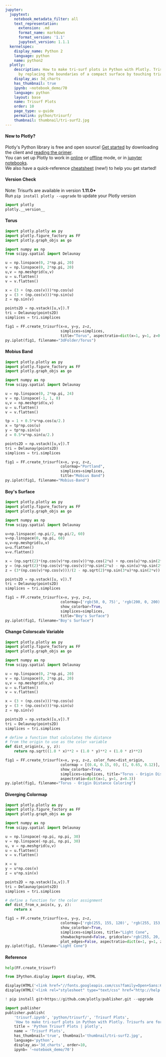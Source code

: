 ```yaml
---
jupyter:
  jupytext:
    notebook_metadata_filter: all
    text_representation:
      extension: .md
      format_name: markdown
      format_version: '1.1'
      jupytext_version: 1.1.1
  kernelspec:
    display_name: Python 2
    language: python
    name: python2
  plotly:
    description: How to make tri-surf plots in Python with Plotly. Trisurfs are formed
      by replacing the boundaries of a compact surface by touching triangles.
    display_as: 3d_charts
    has_thumbnail: true
    ipynb: ~notebook_demo/70
    language: python
    layout: base
    name: Trisurf Plots
    order: 10
    page_type: u-guide
    permalink: python/trisurf/
    thumbnail: thumbnail/tri-surf2.jpg
---
```


#### New to Plotly?
Plotly's Python library is free and open source! [Get started](https://plot.ly/python/getting-started/) by downloading the client and [reading the primer](https://plot.ly/python/getting-started/).
<br>You can set up Plotly to work in [online](https://plot.ly/python/getting-started/#initialization-for-online-plotting) or [offline](https://plot.ly/python/getting-started/#initialization-for-offline-plotting) mode, or in [jupyter notebooks](https://plot.ly/python/getting-started/#start-plotting-online).
<br>We also have a quick-reference [cheatsheet](https://images.plot.ly/plotly-documentation/images/python_cheat_sheet.pdf) (new!) to help you get started!


#### Version Check
Note: Trisurfs are available in version <b>1.11.0+</b><br>
Run  `pip install plotly --upgrade` to update your Plotly version

```python
import plotly
plotly.__version__
```

#### Torus

```python
import plotly.plotly as py
import plotly.figure_factory as FF
import plotly.graph_objs as go

import numpy as np
from scipy.spatial import Delaunay

u = np.linspace(0, 2*np.pi, 20)
v = np.linspace(0, 2*np.pi, 20)
u,v = np.meshgrid(u,v)
u = u.flatten()
v = v.flatten()

x = (3 + (np.cos(v)))*np.cos(u)
y = (3 + (np.cos(v)))*np.sin(u)
z = np.sin(v)

points2D = np.vstack([u,v]).T
tri = Delaunay(points2D)
simplices = tri.simplices

fig1 = FF.create_trisurf(x=x, y=y, z=z,
                         simplices=simplices,
                         title="Torus", aspectratio=dict(x=1, y=1, z=0.3))
py.iplot(fig1, filename="3dFolder/Torus")
```

#### Mobius Band

```python
import plotly.plotly as py
import plotly.figure_factory as FF
import plotly.graph_objs as go

import numpy as np
from scipy.spatial import Delaunay

u = np.linspace(0, 2*np.pi, 24)
v = np.linspace(-1, 1, 8)
u,v = np.meshgrid(u,v)
u = u.flatten()
v = v.flatten()

tp = 1 + 0.5*v*np.cos(u/2.)
x = tp*np.cos(u)
y = tp*np.sin(u)
z = 0.5*v*np.sin(u/2.)

points2D = np.vstack([u,v]).T
tri = Delaunay(points2D)
simplices = tri.simplices

fig1 = FF.create_trisurf(x=x, y=y, z=z,
                         colormap="Portland",
                         simplices=simplices,
                         title="Mobius Band")
py.iplot(fig1, filename="Mobius-Band")
```

#### Boy's Surface

```python
import plotly.plotly as py
import plotly.figure_factory as FF
import plotly.graph_objs as go

import numpy as np
from scipy.spatial import Delaunay

u=np.linspace(-np.pi/2, np.pi/2, 60)
v=np.linspace(0, np.pi, 60)
u,v=np.meshgrid(u,v)
u=u.flatten()
v=v.flatten()

x = (np.sqrt(2)*(np.cos(v)*np.cos(v))*np.cos(2*u) + np.cos(u)*np.sin(2*v))/(2 - np.sqrt(2)*np.sin(3*u)*np.sin(2*v))
y = (np.sqrt(2)*(np.cos(v)*np.cos(v))*np.sin(2*u) - np.sin(u)*np.sin(2*v))/(2 - np.sqrt(2)*np.sin(3*u)*np.sin(2*v))
z = (3*(np.cos(v)*np.cos(v)))/(2 - np.sqrt(2)*np.sin(3*u)*np.sin(2*v))

points2D = np.vstack([u, v]).T
tri = Delaunay(points2D)
simplices = tri.simplices

fig1 = FF.create_trisurf(x=x, y=y, z=z,
                         colormap=['rgb(50, 0, 75)', 'rgb(200, 0, 200)', '#c8dcc8'],
                         show_colorbar=True,
                         simplices=simplices,
                         title="Boy's Surface")
py.iplot(fig1, filename="Boy's Surface")
```

#### Change Colorscale Variable

```python
import plotly.plotly as py
import plotly.figure_factory as FF
import plotly.graph_objs as go

import numpy as np
from scipy.spatial import Delaunay

u = np.linspace(0, 2*np.pi, 20)
v = np.linspace(0, 2*np.pi, 20)
u,v = np.meshgrid(u,v)
u = u.flatten()
v = v.flatten()

x = (3 + (np.cos(v)))*np.cos(u)
y = (3 + (np.cos(v)))*np.sin(u)
z = np.sin(v)

points2D = np.vstack([u,v]).T
tri = Delaunay(points2D)
simplices = tri.simplices

# define a function that calculates the distance
# from the origin to use as the color variable
def dist_origin(x, y, z):
    return np.sqrt((1.0 * x)**2 + (1.0 * y)**2 + (1.0 * z)**2)

fig1 = FF.create_trisurf(x=x, y=y, z=z, color_func=dist_origin,
                         colormap = [(0.4, 0.15, 0), (1, 0.65, 0.12)],
                         show_colorbar=True,
                         simplices=simplices, title="Torus - Origin Distance Coloring",
                         aspectratio=dict(x=1, y=1, z=0.3))
py.iplot(fig1, filename="Torus - Origin Distance Coloring")
```

#### Diverging Colormap

```python
import plotly.plotly as py
import plotly.figure_factory as FF
import plotly.graph_objs as go

import numpy as np
from scipy.spatial import Delaunay

u = np.linspace(-np.pi, np.pi, 30)
v = np.linspace(-np.pi, np.pi, 30)
u, v = np.meshgrid(u,v)
u = u.flatten()
v = v.flatten()

x = u
y = u*np.cos(v)
z = u*np.sin(v)

points2D = np.vstack([u,v]).T
tri = Delaunay(points2D)
simplices = tri.simplices

# define a function for the color assignment
def dist_from_x_axis(x, y, z):
    return x

fig1 = FF.create_trisurf(x=x, y=y, z=z,
                         colormap=['rgb(255, 155, 120)', 'rgb(255, 153, 255)', ],
                         show_colorbar=True,
                         simplices=simplices, title="Light Cone",
                         showbackground=False, gridcolor='rgb(255, 20, 160)',
                         plot_edges=False, aspectratio=dict(x=1, y=1, z=0.75))
py.iplot(fig1, filename="Light Cone")
```

#### Reference

```python
help(FF.create_trisurf)
```

```python
from IPython.display import display, HTML

display(HTML('<link href="//fonts.googleapis.com/css?family=Open+Sans:600,400,300,200|Inconsolata|Ubuntu+Mono:400,700" rel="stylesheet" type="text/css" />'))
display(HTML('<link rel="stylesheet" type="text/css" href="http://help.plot.ly/documentation/all_static/css/ipython-notebook-custom.css">'))

! pip install git+https://github.com/plotly/publisher.git --upgrade

import publisher
publisher.publish(
    'trisurf.ipynb', 'python/trisurf/', 'Trisurf Plots',
    'How to make tri-surf plots in Python with Plotly. Trisurfs are formed by replacing the boundaries of a compact surface by touching triangles.',
    title = 'Python Trisurf Plots | plotly',
    name = 'Trisurf Plots',
    has_thumbnail='true', thumbnail='thumbnail/tri-surf2.jpg',
    language='python',
    display_as='3d_charts', order=10,
    ipynb= '~notebook_demo/70')
```

```python

```
